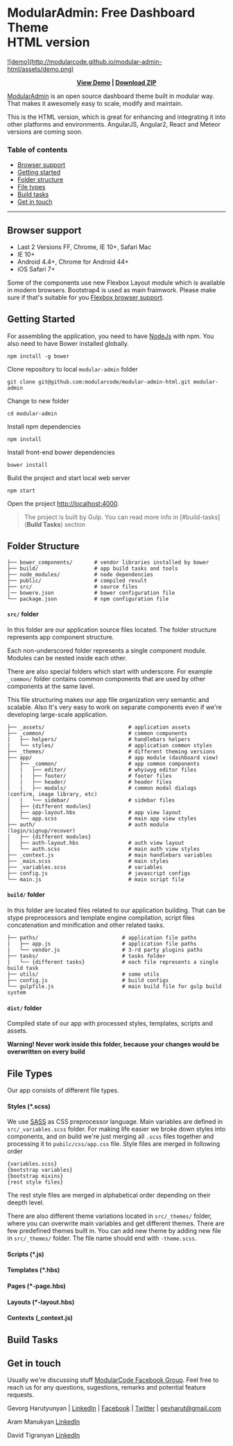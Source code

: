 # ModularAdmin: Free Dashboard Theme <br/>  HTML version 

<a href="http://modularcode.github.io/modular-admin-html/" target="_blank">
 ![demo](http://modularcode.github.io/modular-admin-html/assets/demo.png)
</a>

<p align="center">
  <strong>
    <a href="http://modularcode.github.io/modular-admin-html/" target="_blank">View Demo</a> | <a href="https://github.com/modularcode/modular-admin-html/archive/master.zip" target="_blank">Download ZIP</a>
  </strong>
</p>

[ModularAdmin](http://modularcode.github.io/modular-admin-html/) is an open source dashboard theme
built in modular way. That makes it awesomely easy to scale, modify and maintain.

This is the HTML version, which is great for enhancing and integrating it into other platforms and environments. 
AngularJS, Angular2, React and Meteor versions are coming soon.

### Table of contents

  * [Browser support](#browser-support)
  * [Getting started](#getting-started)
  * [Folder structure](#folder-structure)
  * [File types](#file-types)
  * [Build tasks](#build-tasks)
  * [Get in touch](#get-in-touch)

-------

## Browser support

* Last 2 Versions FF, Chrome, IE 10+, Safari Mac
* IE 10+
* Android 4.4+, Chrome for Android 44+
* iOS Safari 7+

Some of the components use new Flexbox Layout module which is available in modern browsers. Bootstrap4 is used as main fraimwork. 
Please make sure if that's suitable for you [Flexbox browser support](http://caniuse.com/#feat=flexbox).

## Getting Started

For assembling the application, you need to have [NodeJs](https://nodejs.org/en/) with npm. You also need to have Bower installed globally.

```
npm install -g bower
```

Clone repository to local `modular-admin` folder
```
git clone git@github.com:modularcode/modular-admin-html.git modular-admin
```

Change to new folder
```
cd modular-admin
```

Install npm dependencies 
```
npm install
```

Install front-end bower dependencies 
```
bower install
```

Build the project and start local web server
```
npm start
```

Open the project [http://localhost:4000](http://localhost:4000).

> The project is built by Gulp. You can read more info in [#build-tasks](**Build Tasks**) section

## Folder Structure

```
├── bower_components/       # vendor libraries installed by bower
├── build/                  # app build tasks and tools
├── node_modules/           # node dependencies        
├── public/                 # compiled result
├── src/                    # source files
│── bowere.json             # bower configuration file
└── package.json            # npm configuration file
```

#### ```src/``` folder

In this folder are our application source files located. 
The folder structure represents app component structure.

Each non-underscored folder represents a single component module. Modules can be nested inside each other.

There are also special folders which start with underscore. 
For example ```_common/``` folder contains common components that are used by other components at the same lavel.

This file structuring makes our app file organization very semantic and scalable. Also It's very easy to work on separate components even if we're developing large-scale application.

```
├── _assets/                           # application assets
├── _common/                           # common components
|   ├── helpers/                       # handlebars helpers
|   └── styles/                        # application common styles
├── _themes/                           # different theming versions
├── app/                               # app module (dashboard view)
│   ├── _common/                       # app common components
│   |   ├── editor/                    # whyiwyg editor files
│   |   ├── footer/                    # footer files
│   |   ├── header/                    # header files
│   |   ├── modals/                    # common modal dialogs (confirm, image library, etc)
│   |   └── sidebar/                   # sidebar files
│   ├── {different modules}
│   ├── app-layout.hbs                 # app view layout
│   └── app.scss                       # main app view styles
├── auth/                              # auth module (login/signup/recover)
│   ├── {different modules}
│   ├── auth-layout.hbs                # auth view layout
│   └── auth.scss                      # main auth view styles
├── _context.js                        # main handlebars variables
├── _main.scss                         # main styles
├── _variables.scss                    # variables
├── config.js                          # javascript configs
└── main.js                            # main script file

```

#### ```build/``` folder

In this folder are located files related to our application building. That can be stype preprocessors and template engine compilation, script files concatenation and minification and other related tasks.

```
├── paths/                           # application file paths
|   ├── app.js                       # application file paths
|   └── vendor.js                    # 3-rd party plugins paths
├── tasks/                           # tasks folder
|   └── {different tasks}            # each file represents a single build task
├── utils/                           # some utils
├── config.js                        # build configs
└── gulpfile.js                      # main build file for gulp build system

```

#### ```dist/``` folder

Compiled state of our app with processed styles, templates, scripts and assets.

**Warning! Never work inside this folder, because your changes would be overwritten on every build**


## File Types

Our app consists of different file types.

#### Styles (*.scss)

We use [SASS](http://sass-lang.com/) as CSS preprocessor language. 
Main variables are defined in ```src/_variables.scss``` folder. 
For making life easier we broke down styles into components, and on build we're just merging all ```.scss``` files together and processing it to ```pubilc/css/app.css``` file. Style files are merged in following order

```
{variables.scss}
{bootstrap variables}
{bootstrap mixins}
{rest style files}
```
The rest style files are merged in alphabetical order depending on their deepth level.

There are also different theme variations located in ```src/_themes/``` folder, where you can overwrite main variables and get different themes. There are few predefined themes built in. You can add new theme by adding new file in ```src/_themes/``` folder. The file name should end with ```-theme.scss```.

#### Scripts (*.js)

#### Templates (*.hbs)

#### Pages (*-page.hbs)

#### Layouts (*-layout.hbs)

#### Contexts (_context.js)

## Build Tasks


## Get in touch

Usually we're discussing stuff [ModularCode Facebook Group](https://www.facebook.com/groups/710770032358423/).
Feel free to reach us for any questions, sugestions, remarks and potential feature requests.

Gevorg Harutyunyan | [LinkedIn](https://www.linkedin.com/profile/view?id=AAMAAA7ne4gBF-IVNsoiBaeOeDTd5YGSTVN2eBs) |  [Facebook](https://www.facebook.com/madextreme) | [Twitter](https://twitter.com/mad4extreme) | [gevharut@gmail.com](mailto:gevharut@gmail.com)

Aram Manukyan [LinkedIn](https://www.linkedin.com/profile/view?id=AAkAABCehqwBm7aTR7IohpOidW1sVIHMo33U46o)

David Tigranyan [LinkedIn](https://www.linkedin.com/profile/view?id=AAkAAAk1QJIB86I-V65l3qtgpTvfrMozBNc4p_8)
